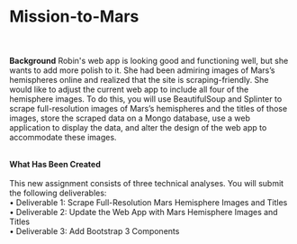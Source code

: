 # Mission-to-Mars<br><br>

**Background**
Robin's web app is looking good and functioning well, but she wants to add more polish to it. She had been admiring images of Mars’s hemispheres online and realized that the site is scraping-friendly. She would like to adjust the current web app to include all four of the hemisphere images. To do this, you will use BeautifulSoup and Splinter to scrape full-resolution images of Mars’s hemispheres and the titles of those images, store the scraped data on a Mongo database, use a web application to display the data, and alter the design of the web app to accommodate these images.<br><br>

**What Has Been Created**<br><br>
This new assignment consists of three technical analyses. You will submit the following deliverables:<br>
    •   Deliverable 1: Scrape Full-Resolution Mars Hemisphere Images and Titles<br>
    •	Deliverable 2: Update the Web App with Mars Hemisphere Images and Titles<br>
    •	Deliverable 3: Add Bootstrap 3 Components<br>

